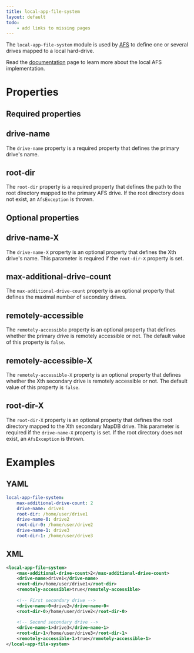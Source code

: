```yaml
---
title: local-app-file-system
layout: default
todo:
    - add links to missing pages
---
```


The `local-app-file-system` module is used by [AFS](../../afs/index.md) to define one or several drives
mapped to a local hard-drive.

Read the [documentation](../../afs/afs-local.md) page to learn more about the local AFS implementation.

# Properties

## Required properties

## drive-name
The `drive-name` property is a required property that defines the primary drive's name.

## root-dir
The `root-dir` property is a required property that defines the path to the root directory mapped to the primary
AFS drive. If the root directory does not exist, an `AfsException` is thrown.

## Optional properties

## drive-name-X
The `drive-name-X` property is an optional property that defines the Xth drive's name. This parameter is required
if the `root-dir-X` property is set.

## max-additional-drive-count
The `max-additional-drive-count` property is an optional property that defines the maximal number of secondary drives.

## remotely-accessible
The `remotely-accessible` property is an optional property that defines whether the primary drive is remotely accessible or not. The
default value of this property is `false`.

## remotely-accessible-X
The `remotely-accessible-X` property is an optional property that defines whether the Xth secondary drive is remotely
accessible or not. The default value of this property is `false`.

## root-dir-X
The `root-dir-X` property is an optional property that defines the root directory mapped to the Xth secondary MapDB drive.
This parameter is required if the `drive-name-X` property is set. If the root directory does not exist, an `AfsException`
is thrown.

# Examples

## YAML
```yaml
local-app-file-system:
    max-additional-drive-count: 2
    drive-name: drive1
    root-dir: /home/user/drive1
    drive-name-0: drive2
    root-dir-0: /home/user/drive2
    drive-name-1: drive3
    root-dir-1: /home/user/drive3
```

## XML
```xml
<local-app-file-system>
    <max-additional-drive-count>2</max-additional-drive-count>
    <drive-name>drive1</drive-name>
    <root-dir>/home/user/drive1</root-dir>
    <remotely-accessible>true</remotely-accessible>
    
    <!-- First secondary drive -->
    <drive-name-0>drive2</drive-name-0>
    <root-dir-0>/home/user/drive2</root-dir-0>
    
    <!-- Second secondary drive -->
    <drive-name-1>drive3</drive-name-1>
    <root-dir-1>/home/user/drive3</root-dir-1>
    <remotely-accessible-1>true</remotely-accessible-1>
</local-app-file-system>
```
